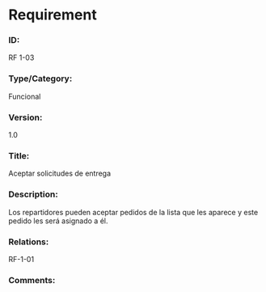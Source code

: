 # Requirement

### ID:

RF 1-03

### Type/Category:

Funcional

### Version:

1.0

### Title:

Aceptar solicitudes de entrega

### Description:

Los repartidores pueden aceptar pedidos de la lista que les aparece y este pedido les será asignado a él.

### Relations:

RF-1-01

### Comments:
